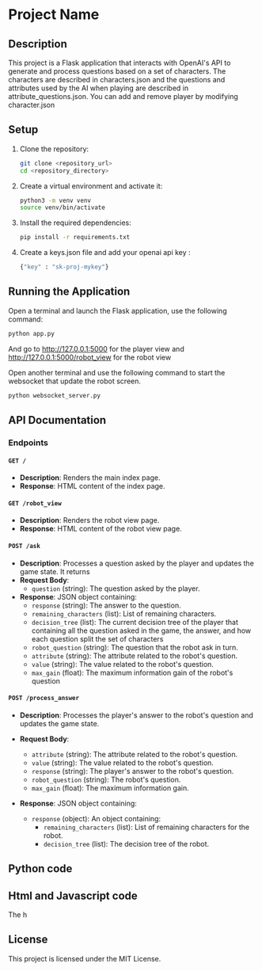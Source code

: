 # Project Name

## Description
This project is a Flask application that interacts with OpenAI's API to generate and process questions based on a set of characters.
The characters are described in characters.json and the questions and attributes used by the AI when playing are described in attribute_questions.json. You can add and remove player by modifying character.json 

## Setup
1. Clone the repository:
    ```bash
    git clone <repository_url>
    cd <repository_directory>
    ```

2. Create a virtual environment and activate it:
    ```bash
    python3 -m venv venv
    source venv/bin/activate
    ```

3. Install the required dependencies:
    ```bash
    pip install -r requirements.txt
    ```

4. Create a keys.json file and add your openai api key : 
    ```python
    {"key" : "sk-proj-mykey"}
    ```

## Running the Application
Open a terminal and launch the Flask application, use the following command:
```bash
python app.py
```

And go to http://127.0.0.1:5000 for the player view and http://127.0.0.1:5000/robot_view for the robot view

Open another terminal and use the following command to start the websocket that update the robot screen. 
```bash
python websocket_server.py
```

## API Documentation

### Endpoints

#### `GET /`
- **Description**: Renders the main index page.
- **Response**: HTML content of the index page.

#### `GET /robot_view`
- **Description**: Renders the robot view page.
- **Response**: HTML content of the robot view page.

#### `POST /ask`
- **Description**: Processes a question asked by the player and updates the game state. It returns 
- **Request Body**:
  - `question` (string): The question asked by the player.
- **Response**: JSON object containing:
  - `response` (string): The answer to the question.
  - `remaining_characters` (list): List of remaining characters.
  - `decision_tree` (list): The current decision tree of the player that containing all the question asked in the game, the answer, and how each question split the set of characters
  - `robot_question` (string): The question that the robot ask in turn.
  - `attribute` (string): The attribute related to the robot's question.
  - `value` (string): The value related to the robot's question.
  - `max_gain` (float): The maximum information gain of the robot's question


#### `POST /process_answer`
- **Description**: Processes the player's answer to the robot's question and updates the game state.
- **Request Body**:
  - `attribute` (string): The attribute related to the robot's question.
  - `value` (string): The value related to the robot's question.
  - `response` (string): The player's answer to the robot's question.
  - `robot_question` (string): The robot's question.
  - `max_gain` (float): The maximum information gain.
  
- **Response**: JSON object containing:
  - `response` (object): An object containing:
    - `remaining_characters` (list): List of remaining characters for the robot.
    - `decision_tree` (list): The decision tree of the robot.


## Python code


## Html and Javascript code
The h

## License
This project is licensed under the MIT License.